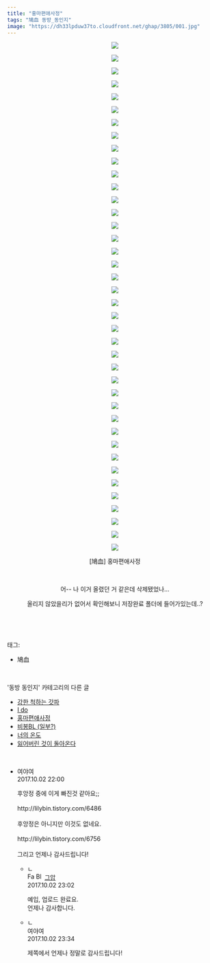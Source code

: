 ```yaml
---
title: "홍마편애사정"
tags: "鳩血 동방_동인지"
image: "https://dh33lpduw37to.cloudfront.net/ghap/3805/001.jpg"
---
```

<div class="article">
<p style="text-align: center; clear: none; float: none;"><img src="{{ site.imgserver2 }}/ghap/3805/001.jpg"/></p>
<p style="text-align: center; clear: none; float: none;"><img src="{{ site.imgserver2 }}/ghap/3805/002.jpg"/></p>
<p style="text-align: center; clear: none; float: none;"><img src="{{ site.imgserver2 }}/ghap/3805/003.jpg"/></p>
<p style="text-align: center; clear: none; float: none;"><img src="{{ site.imgserver2 }}/ghap/3805/004.jpg"/></p>
<p style="text-align: center; clear: none; float: none;"><img src="{{ site.imgserver2 }}/ghap/3805/005.jpg"/></p>
<p style="text-align: center; clear: none; float: none;"><img src="{{ site.imgserver2 }}/ghap/3805/006.jpg"/></p>
<p style="text-align: center; clear: none; float: none;"><img src="{{ site.imgserver2 }}/ghap/3805/007.jpg"/></p>
<p style="text-align: center; clear: none; float: none;"><img src="{{ site.imgserver2 }}/ghap/3805/008.jpg"/></p>
<p style="text-align: center; clear: none; float: none;"><img src="{{ site.imgserver2 }}/ghap/3805/009.jpg"/></p>
<p style="text-align: center; clear: none; float: none;"><img src="{{ site.imgserver2 }}/ghap/3805/010.jpg"/></p>
<p style="text-align: center; clear: none; float: none;"><img src="{{ site.imgserver2 }}/ghap/3805/011.jpg"/></p>
<p style="text-align: center; clear: none; float: none;"><img src="{{ site.imgserver2 }}/ghap/3805/012.jpg"/></p>
<p style="text-align: center; clear: none; float: none;"><img src="{{ site.imgserver2 }}/ghap/3805/013.jpg"/></p>
<p style="text-align: center; clear: none; float: none;"><img src="{{ site.imgserver2 }}/ghap/3805/014.jpg"/></p>
<p style="text-align: center; clear: none; float: none;"><img src="{{ site.imgserver2 }}/ghap/3805/015.jpg"/></p>
<p style="text-align: center; clear: none; float: none;"><img src="{{ site.imgserver2 }}/ghap/3805/016.jpg"/></p>
<p style="text-align: center; clear: none; float: none;"><img src="{{ site.imgserver2 }}/ghap/3805/017.jpg"/></p>
<p style="text-align: center; clear: none; float: none;"><img src="{{ site.imgserver2 }}/ghap/3805/018.jpg"/></p>
<p style="text-align: center; clear: none; float: none;"><img src="{{ site.imgserver2 }}/ghap/3805/019.jpg"/></p>
<p style="text-align: center; clear: none; float: none;"><img src="{{ site.imgserver2 }}/ghap/3805/020.jpg"/></p>
<p style="text-align: center; clear: none; float: none;"><img src="{{ site.imgserver2 }}/ghap/3805/021.jpg"/></p>
<p style="text-align: center; clear: none; float: none;"><img src="{{ site.imgserver2 }}/ghap/3805/022.jpg"/></p>
<p style="text-align: center; clear: none; float: none;"><img src="{{ site.imgserver2 }}/ghap/3805/023.jpg"/></p>
<p style="text-align: center; clear: none; float: none;"><img src="{{ site.imgserver2 }}/ghap/3805/024.jpg"/></p>
<p style="text-align: center; clear: none; float: none;"><img src="{{ site.imgserver2 }}/ghap/3805/025.jpg"/></p>
<p style="text-align: center; clear: none; float: none;"><img src="{{ site.imgserver2 }}/ghap/3805/026.jpg"/></p>
<p style="text-align: center; clear: none; float: none;"><img src="{{ site.imgserver2 }}/ghap/3805/027.jpg"/></p>
<p style="text-align: center; clear: none; float: none;"><img src="{{ site.imgserver2 }}/ghap/3805/028.jpg"/></p>
<p style="text-align: center; clear: none; float: none;"><img src="{{ site.imgserver2 }}/ghap/3805/029.jpg"/></p>
<p style="text-align: center; clear: none; float: none;"><img src="{{ site.imgserver2 }}/ghap/3805/030.jpg"/></p>
<p style="text-align: center; clear: none; float: none;"><img src="{{ site.imgserver2 }}/ghap/3805/031.jpg"/></p>
<p style="text-align: center; clear: none; float: none;"><img src="{{ site.imgserver2 }}/ghap/3805/032.jpg"/></p>
<p style="text-align: center; clear: none; float: none;"><img src="{{ site.imgserver2 }}/ghap/3805/033.jpg"/></p>
<p style="text-align: center; clear: none; float: none;"><img src="{{ site.imgserver2 }}/ghap/3805/034.jpg"/></p>
<p style="text-align: center; clear: none; float: none;"><img src="{{ site.imgserver2 }}/ghap/3805/035.jpg"/></p>
<p style="text-align: center; clear: none; float: none;"><img src="{{ site.imgserver2 }}/ghap/3805/036.jpg"/></p>
<p style="text-align: center; clear: none; float: none;"><img src="{{ site.imgserver2 }}/ghap/3805/037.jpg"/></p>
<p style="text-align: center; clear: none; float: none;"><img src="{{ site.imgserver2 }}/ghap/3805/038.jpg"/></p>
<p style="text-align: center; clear: none; float: none;"><img src="{{ site.imgserver2 }}/ghap/3805/039.jpg"/></p>
<p style="text-align: center; clear: none; float: none;"><img src="{{ site.imgserver2 }}/ghap/3805/040.jpg"/></p>
<p style="text-align: center; clear: none; float: none;">[鳩血] 홍마편애사정</p>
<p style="text-align: center; clear: none; float: none;"><br/></p>
<p style="text-align: center; clear: none; float: none;">어-- 나 이거 올렸던 거 같은데 삭제됐었나...</p>
<p style="text-align: center; clear: none; float: none;">올리지 않았을리가 없어서 확인해보니 저장완료 폴더에 들어가있는데..?</p>
<p><br/></p>
</div><br/>
<div class="tagTrail">
<p>태그: </p>
<ul>
<li>鳩血</li>
</ul>
</div><br/>
<div class="another">
<p>'동방 동인지' 카테고리의 다른 글</p>
<ul>
<li><a href="/ghap_3809">강한 척하는 갓파</a></li>
<li><a href="/ghap_3808">I do</a></li>
<li><a href="/ghap_3805">홍마편애사정</a></li>
<li><a href="/ghap_3781">비봉BL (일부?)</a></li>
<li><a href="/ghap_3777">너의 온도</a></li>
<li><a href="/ghap_3776">잃어버린 것이 돌아온다</a></li>
</ul>
</div><br/>
<div class="cb_module cb_fluid">
<div class="cb_wrt cb_profile">
<div class="comment">
<ul>
<li class="cb_thumb_off" id="comment15095218">
<div class="cb_comment_area">
<div class="cb_info_area">
<div class="cb_section">
<span class="cb_nick_name">여야여</span>
</div>
<div class="cb_section">
<span class="cb_date">2017.10.02 22:00 </span>
</div>
</div>
<div class="cb_dsc_comment">
<p class="cb_dsc">
											후앙정 중에 이게 빠진것 같아요;;<br/>
<br/>
http://lilybin.tistory.com/6486<br/>
<br/>
후앙정은 아니지만 이것도 없네요.<br/>
<br/>
http://lilybin.tistory.com/6756<br/>
<br/>
그리고 언제나 감사드립니다!
										</p>
</div>
<ul>
<li class="cb_thumb_off" id="comment15095247">
<span class="cb_bu_subnode">ㄴ</span>
<div class="cb_comment_area">
<div class="cb_info_area">
<div class="cb_section">
<span class="cb_nick_name"><img alt="Favicon of https://ghaptouhou.tistory.com" height="16" onerror="this.onerror=null;this.parentNode.removeChild(this)" src="https://ghaptouhou.tistory.com/favicon.ico" width="16"/> <img alt="BlogIcon" height="16" onerror="this.parentNode.removeChild(this)" src="https://ghaptouhou.tistory.com/index.gif" width="16"/> <a href="https://ghaptouhou.tistory.com" onclick="return openLinkInNewWindow(this)"> 그압</a><span class="tistoryProfileLayerTrigger" onclick='TistoryProfile.show(event, this, {"title":"\uc800\uae30 \uc774\uac70 \ub098\uc911\uc5d0 \uc218\uc815 \uac00\ub2a5\ud558\ub098\uc694","url":"https:\/\/ghap.tistory.com","nickname":"\uadf8\uc555","items":[]}); return false;'></span></span>
</div>
<div class="cb_section">
<span class="cb_date">2017.10.02 23:02 </span>
</div>
</div>
<div class="cb_dsc_comment">
<p class="cb_dsc">
																예입, 업로드 완료요.<br/>
언제나 감사합니다.
															</p>
</div>
</div>
</li>
<li class="cb_thumb_off" id="comment15095261">
<span class="cb_bu_subnode">ㄴ</span>
<div class="cb_comment_area">
<div class="cb_info_area">
<div class="cb_section">
<span class="cb_nick_name">여야여</span>
</div>
<div class="cb_section">
<span class="cb_date">2017.10.02 23:34 </span>
</div>
</div>
<div class="cb_dsc_comment">
<p class="cb_dsc">
																제쪽에서 언제나 정말로 감사드립니다!
															</p>
</div>
</div>
</li>
</ul>
</div></li>
</ul>
</div>
</div><!-- commentList close -->
</div><br/>
